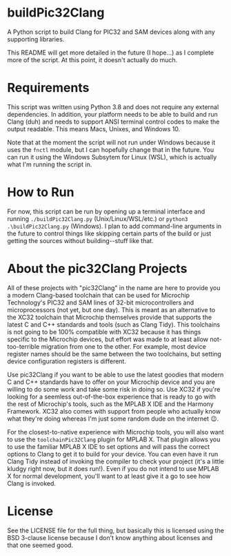 # buildPic32Clang
A Python script to build Clang for PIC32 and SAM devices along with any supporting libraries.

This README will get more detailed in the future (I hope...) as I complete more of the script.  At this point, it doesn't actually do much.

# Requirements
This script was written using Python 3.8 and does not require any external dependencies.  In addition, your platform needs to be able to build and run Clang (duh) and needs to support ANSI terminal control codes to make the output readable.  This means Macs, Unixes, and Windows 10.

Note that at the moment the script will not run under Windows because it uses the ```fnctl``` module, but I can hopefully change that in the future.  You can run it using the Windows Subsytem for Linux (WSL), which is actually what I'm running the script in.

# How to Run
For now, this script can be run by opening up a terminal interface and running ```./buildPic32Clang.py``` (Unix/Linux/WSL/etc.) or ```python3 .\buildPic32Clang.py``` (Windows).  I plan to add command-line arguments in the future to control things like skipping certain parts of the build or just getting the sources without building--stuff like that.

# About the pic32Clang Projects
All of these projects with "pic32Clang" in the name are here to provide you a modern Clang-based toolchain that can be used for Microchip Technology's PIC32 and SAM lines of 32-bit microcontrollers and microprocessors (not yet, but one day).  This is meant as an alternative to the XC32 toolchain that Microchip themselves provide that supports the latest C and C++ standards and tools (such as Clang Tidy).  This toolchains is not going to be 100% compatible with XC32 because it has things specific to the Microchip devices, but effort was made to at least allow not-too-terrible migration from one to the other.  For example, most device register names should be the same between the two toolchains, but setting device configuration registers is different.

Use pic32Clang if you want to be able to use the latest goodies that modern C and C++ standards have to offer on your Microchip device and you are willing to do some work and take some risk in doing so.  Use XC32 if you're looking for a seemless out-of-the-box experience that is ready to go with the rest of Microchip's tools, such as the MPLAB X IDE and the Harmony Framework.  XC32 also comes with support from people who actually know what they're doing whereas I'm just some random dude on the internet 😉.

For the closest-to-native experience with Microchip tools, you will also want to use the ```toolchainPic32Clang``` plugin for MPLAB X.  That plugin allows you to use the familiar MPLAB X IDE to set options and will pass the correct options to Clang to get it to build for your device.  You can even have it run Clang Tidy instead of invoking the compiler to check your project (it's a little kludgy right now, but it does run!).  Even if you do not intend to use MPLAB X for normal development, you'll want to at least give it a go to see how Clang is invoked.

# License
See the LICENSE file for the full thing, but basically this is licensed using the BSD 3-clause license because I don't know anything about licenses and that one seemed good.

